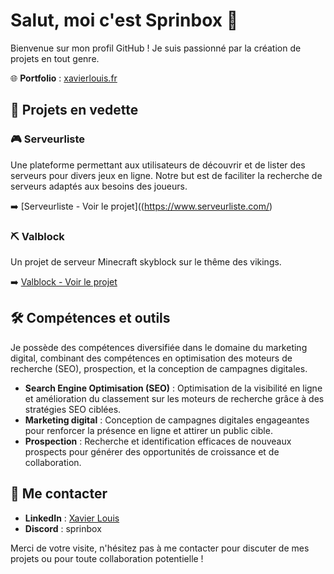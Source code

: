   # Salut, moi c'est Sprinbox 👋

Bienvenue sur mon profil GitHub ! Je suis passionné par la création de projets en tout genre.

🌐 **Portfolio** : [xavierlouis.fr](https://xavierlouis.fr)

## 📌 Projets en vedette

### 🎮 Serveurliste
Une plateforme permettant aux utilisateurs de découvrir et de lister des serveurs pour divers jeux en ligne. Notre but est de faciliter la recherche de serveurs adaptés aux besoins des joueurs.

➡️ [Serveurliste - Voir le projet]((https://www.serveurliste.com/)

### ⛏️ Valblock
Un projet de serveur Minecraft skyblock sur le thême des vikings.

➡️ [Valblock - Voir le projet](https://www.valblock.fr)

## 🛠️ Compétences et outils

Je possède des compétences diversifiée dans le domaine du marketing digital, combinant des compétences en optimisation des moteurs de recherche (SEO), prospection, et la conception de campagnes digitales.

- **Search Engine Optimisation (SEO)** : Optimisation de la visibilité en ligne et amélioration du classement sur les moteurs de recherche grâce à des stratégies SEO ciblées.
- **Marketing digital** : Conception de campagnes digitales engageantes pour renforcer la présence en ligne et attirer un public cible.
- **Prospection** : Recherche et identification efficaces de nouveaux prospects pour générer des opportunités de croissance et de collaboration.

## 📱 Me contacter

- **LinkedIn** : [Xavier Louis](https://www.linkedin.com/in/louis-xavier)
- **Discord** : sprinbox

Merci de votre visite, n'hésitez pas à me contacter pour discuter de mes projets ou pour toute collaboration potentielle !

